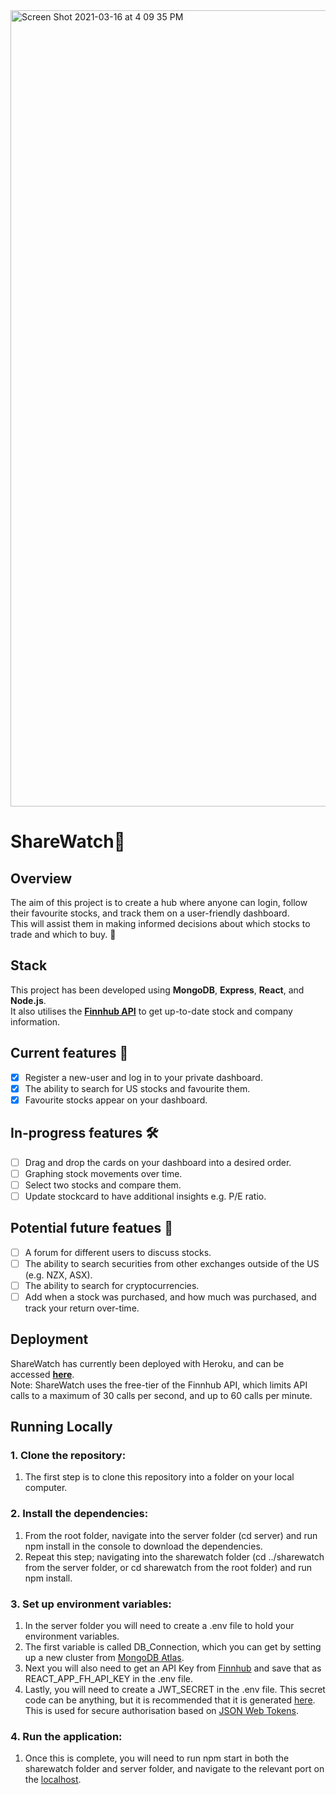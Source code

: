 <img width="1274" alt="Screen Shot 2021-03-16 at 4 09 35 PM" src="https://user-images.githubusercontent.com/38820651/111251079-6d6aaa00-8673-11eb-9f2e-3d15ca798ea0.png">

# ShareWatch🍃

## Overview
The aim of this project is to create a hub where anyone can login, follow their favourite stocks, and track them on a user-friendly dashboard. <br/>
This will assist them in making informed decisions about which stocks to trade and which to buy. 🚀

## Stack
This project has been developed using **MongoDB**, **Express**, **React**, and **Node.js**. <br/>
It also utilises the **[Finnhub API](https://finnhub.io/)** to get up-to-date stock and company information.

## Current features 🎉
- [x] Register a new-user and log in to your private dashboard.
- [x] The ability to search for US stocks and favourite them.
- [x] Favourite stocks appear on your dashboard.

## In-progress features 🛠
- [ ] Drag and drop the cards on your dashboard into a desired order. 
- [ ] Graphing stock movements over time. 
- [ ] Select two stocks and compare them.
- [ ] Update stockcard to have additional insights e.g. P/E ratio. 

## Potential future featues 💭
- [ ] A forum for different users to discuss stocks. 
- [ ] The ability to search securities from other exchanges outside of the US (e.g. NZX, ASX).
- [ ] The ability to search for cryptocurrencies.
- [ ] Add when a stock was purchased, and how much was purchased, and track your return over-time.

## Deployment
ShareWatch has currently been deployed with Heroku, and can be accessed **[here](https://share-watch.herokuapp.com/)**. <br/>
Note: ShareWatch uses the free-tier of the Finnhub API, which limits API calls to a maximum of 30 calls per second, and up to 60 calls per minute.

## Running Locally
### 1. Clone the repository: 
   1. The first step is to clone this repository into a folder on your local computer. 
### 2. Install the dependencies: <br/>
   1. From the root folder, navigate into the server folder (cd server) and run npm install in the console to download the dependencies. <br/>
   2. Repeat this step; navigating into the sharewatch folder (cd ../sharewatch from the server folder, or cd sharewatch from the root folder) and run npm install.
### 3. Set up environment variables: <br/>
   1. In the server folder you will need to create a .env file to hold your environment variables. <br/>
   2. The first variable is called DB_Connection, which you can get by setting up a new cluster from [MongoDB Atlas](https://www.mongodb.com/cloud/atlas).<br/>
   3. Next you will also need to get an API Key from [Finnhub](https://finnhub.io/) and save that as REACT_APP_FH_API_KEY in the .env file.<br/>
   4. Lastly, you will need to create a JWT_SECRET in the .env file. This secret code can be anything, but it is recommended that it is generated [here](https://passwordsgenerator.net/). This is used for secure authorisation based on [JSON Web Tokens](https://jwt.io/introduction).<br/>
### 4. Run the application: <br/>
   1. Once this is complete, you will need to run npm start in both the sharewatch folder and server folder, and navigate to the relevant port on the [localhost](http://localhost:3000).

